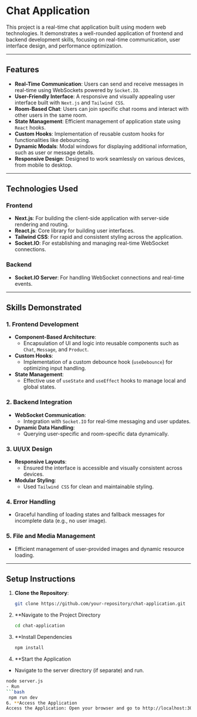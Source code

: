 # Chat Application

This project is a real-time chat application built using modern web technologies. It demonstrates a well-rounded application of frontend and backend development skills, focusing on real-time communication, user interface design, and performance optimization.

---

## Features

- **Real-Time Communication**: Users can send and receive messages in real-time using WebSockets powered by `Socket.IO`.
- **User-Friendly Interface**: A responsive and visually appealing user interface built with `Next.js` and `Tailwind CSS`.
- **Room-Based Chat**: Users can join specific chat rooms and interact with other users in the same room.
- **State Management**: Efficient management of application state using `React` hooks.
- **Custom Hooks**: Implementation of reusable custom hooks for functionalities like debouncing.
- **Dynamic Modals**: Modal windows for displaying additional information, such as user or message details.
- **Responsive Design**: Designed to work seamlessly on various devices, from mobile to desktop.

---

## Technologies Used

### Frontend

- **Next.js**: For building the client-side application with server-side rendering and routing.
- **React.js**: Core library for building user interfaces.
- **Tailwind CSS**: For rapid and consistent styling across the application.
- **Socket.IO**: For establishing and managing real-time WebSocket connections.

### Backend

- **Socket.IO Server**: For handling WebSocket connections and real-time events.

---

## Skills Demonstrated

### 1. Frontend Development

- **Component-Based Architecture**:
  - Encapsulation of UI and logic into reusable components such as `Chat`, `Message`, and `Product`.
- **Custom Hooks**:
  - Implementation of a custom debounce hook (`useDebounce`) for optimizing input handling.
- **State Management**:
  - Effective use of `useState` and `useEffect` hooks to manage local and global states.

### 2. Backend Integration

- **WebSocket Communication**:
  - Integration with `Socket.IO` for real-time messaging and user updates.
- **Dynamic Data Handling**:
  - Querying user-specific and room-specific data dynamically.

### 3. UI/UX Design

- **Responsive Layouts**:
  - Ensured the interface is accessible and visually consistent across devices.
- **Modular Styling**:
  - Used `Tailwind CSS` for clean and maintainable styling.

### 4. Error Handling

- Graceful handling of loading states and fallback messages for incomplete data (e.g., no user image).

### 5. File and Media Management

- Efficient management of user-provided images and dynamic resource loading.

---

## Setup Instructions

1. **Clone the Repository**:
   ```bash
   git clone https://github.com/your-repository/chat-application.git
2. **Navigate to the Project Directory
   ```bash
   cd chat-application
3. **Install Dependencies
   ```bash
   npm install
4. **Start the Application
  - Navigate to the server directory (if separate) and run.
   ```bash
   node server.js
  - Run
   ```bash
    npm run dev
6. **Access the Application
Access the Application: Open your browser and go to http://localhost:3000.
   
